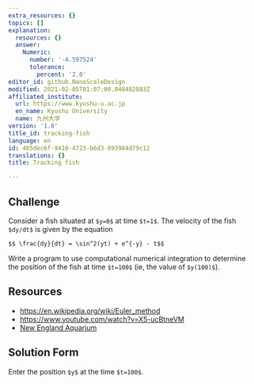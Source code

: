 ```yaml
---
extra_resources: {}
topics: []
explanation:
  resources: {}
  answer:
    Numeric:
      number: '-4.597524'
      tolerance:
        percent: '2.0'
editor_id: github.NanoScaleDesign
modified: 2021-02-05T01:07:00.048482883Z
affiliated_institute:
  url: https://www.kyushu-u.ac.jp
  en_name: Kyushu University
  name: 九州大学
version: '1.0'
title_id: tracking-fish
language: en
id: 405dec6f-9410-4723-b6d3-893984d79c12
translations: {}
title: Tracking fish

---
```


## Challenge
Consider a fish situated at `$y=0$` at time `$t=1$`. The velocity of the fish `$dy/dt$` is given by the equation

`$$ \frac{dy}{dt} = \sin^2(yt) + e^{-y} - t$$`

Write a program to use computational numerical integration to determine the position of the fish at time `$t=100$` (ie, the value of `$y(100)$`).

## Resources
- https://en.wikipedia.org/wiki/Euler_method
- https://www.youtube.com/watch?v=X5-ucBtneVM
- [New England Aquarium](https://www.neaq.org/learn/for-families-teens/fun-activities-with-kids/counting-fish-sea/)


## Solution Form
Enter the position `$y$` at the time `$t=100$`.


